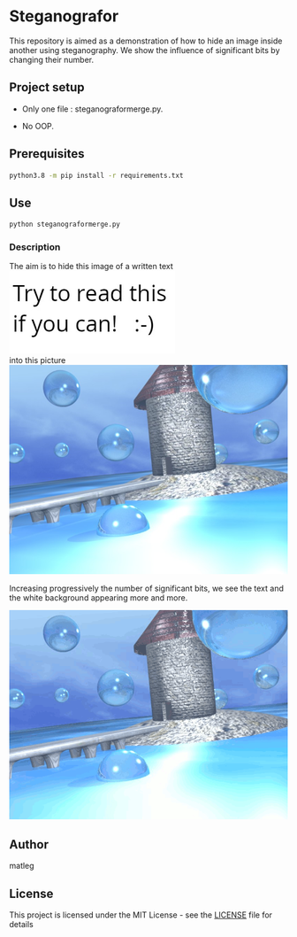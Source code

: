 # Steganografor

This repository is aimed as a demonstration of how to hide an image inside another using steganography.
We show the influence of significant bits by changing their number.

## Project setup

- Only one file : steganograformerge.py.

- No OOP.


## Prerequisites

```bash
python3.8 -m pip install -r requirements.txt
```

## Use

```bash
python steganograformerge.py
```

### Description

The aim is to hide this image of a written text   
![this text](/text_foobar.jpg)  
into this picture 
![this image](/Tower.jpg)


Increasing progressively the number of significant bits, we see the text
and the white background appearing more and more.

![GIF](/animation_1_to_8_sb.gif)


## Author

matleg

## License

This project is licensed under the MIT License - see the [LICENSE](LICENSE) file for details

